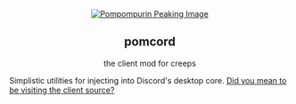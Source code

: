 <div align="center">
    <a href="https://github.com/pomcord/pomcord">
        <img src="https://github.com/pomcord/pomcord/blob/master/images/icon.png?raw=true" alt="Pompompurin Peaking Image" />
    </a>
    <br />
    <h2>pomcord</h2>
    <p>the client mod for creeps</p>
</div>

Simplistic utilities for injecting into Discord's desktop core.
[Did you mean to be visiting the client source?](https://github.com/pomcord/pomcord)
